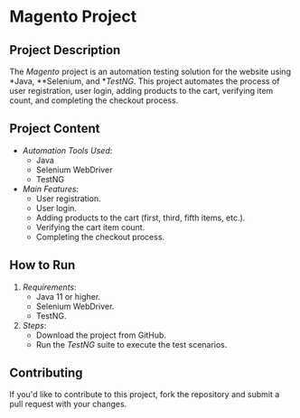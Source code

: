 # Magento Project

## Project Description
The *Magento* project is an automation testing solution for the website using *Java, **Selenium, and **TestNG*. This project automates the process of user registration, user login, adding products to the cart, verifying item count, and completing the checkout process.

## Project Content
- *Automation Tools Used*: 
  - Java
  - Selenium WebDriver
  - TestNG
- *Main Features*:
  - User registration.
  - User login.
  - Adding products to the cart (first, third, fifth items, etc.).
  - Verifying the cart item count.
  - Completing the checkout process.

## How to Run
1. *Requirements*:
   - Java 11 or higher.
   - Selenium WebDriver.
   - TestNG.
2. *Steps*:
   - Download the project from GitHub.
   - Run the *TestNG* suite to execute the test scenarios.

## Contributing
If you'd like to contribute to this project, fork the repository and submit a pull request with your changes.
